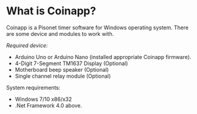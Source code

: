 # What is Coinapp?
Coinapp is a Pisonet timer software for Windows operating system. There are some device and modules to work with.
<br>

<i>Required device:</i>
 * Arduino Uno or Arduino Nano (installed appropriate Coinapp firmware).
 * 4-Digit 7-Segment TM1637 Display (Optional)
 * Motherboard beep speaker (Optional)
 * Single channel relay module (Optional)

System requirements:
 * Windows 7/10 x86/x32
 * .Net Framework 4.0 above.
